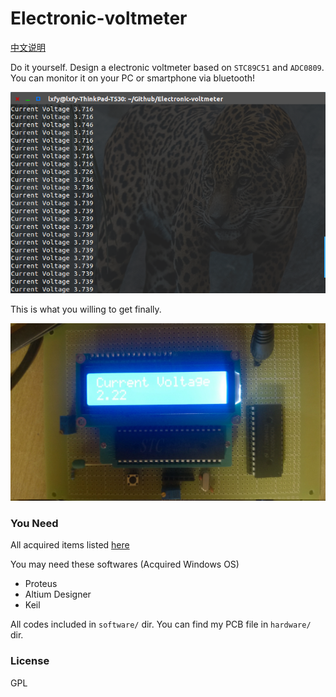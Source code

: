 # Electronic-voltmeter
[中文说明](http://www.luoxufeiyan.com/2016/03/09/electronic-voltmeter/)

Do it yourself. Design a electronic voltmeter based on `STC89C51` and `ADC0809`. 
You can monitor it on your PC or smartphone via bluetooth!

![like this](pic/python.png)

This is what you willing to get finally.

![It looks like](pic/pcb.jpg)

### You Need

All acquired items listed [here](https://github.com/luoxufeiyan/Electronic-voltmeter/blob/feature/hardware/Bill.of.Materials.pdf)

You may need these softwares (Acquired Windows OS)
* Proteus
* Altium Designer
* Keil

All codes included in `software/` dir. You can find my PCB file in `hardware/` dir.

### License

GPL
